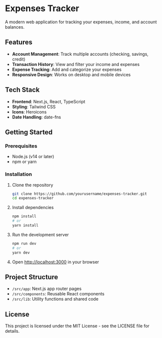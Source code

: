 # Expenses Tracker

A modern web application for tracking your expenses, income, and account balances.

## Features

- **Account Management**: Track multiple accounts (checking, savings, credit)
- **Transaction History**: View and filter your income and expenses
- **Expense Tracking**: Add and categorize your expenses
- **Responsive Design**: Works on desktop and mobile devices

## Tech Stack

- **Frontend**: Next.js, React, TypeScript
- **Styling**: Tailwind CSS
- **Icons**: Heroicons
- **Date Handling**: date-fns

## Getting Started

### Prerequisites

- Node.js (v14 or later)
- npm or yarn

### Installation

1. Clone the repository
   ```bash
   git clone https://github.com/yourusername/expenses-tracker.git
   cd expenses-tracker
   ```

2. Install dependencies
   ```bash
   npm install
   # or
   yarn install
   ```

3. Run the development server
   ```bash
   npm run dev
   # or
   yarn dev
   ```

4. Open [http://localhost:3000](http://localhost:3000) in your browser

## Project Structure

- `/src/app`: Next.js app router pages
- `/src/components`: Reusable React components
- `/src/lib`: Utility functions and shared code

## License

This project is licensed under the MIT License - see the LICENSE file for details. 